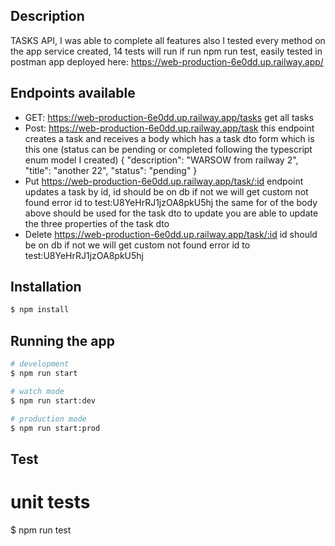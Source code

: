 ## Description

TASKS API, I was able to complete all features also I tested every method on the app service created, 14 tests will run if run npm run test, easily tested in postman app deployed here: https://web-production-6e0dd.up.railway.app/

## Endpoints available

- GET: https://web-production-6e0dd.up.railway.app/tasks get all tasks
- Post: https://web-production-6e0dd.up.railway.app/task this endpoint creates a task and receives a body which has a task dto form which is this one (status can be pending or completed following the typescript enum model I created) {
  "description": "WARSOW from railway 2",
  "title": "another 22",
  "status": "pending"
  }
- Put https://web-production-6e0dd.up.railway.app/task/:id endpoint updates a task by id, id should be on db if not we will get custom not found error id to test:U8YeHrRJ1jzOA8pkU5hj the same for of the body above should be used for the task dto to update you are able to update the three properties of the task dto
- Delete https://web-production-6e0dd.up.railway.app/task/:id id should be on db if not we will get custom not found error id to test:U8YeHrRJ1jzOA8pkU5hj

## Installation

```bash
$ npm install
```

## Running the app

```bash
# development
$ npm run start

# watch mode
$ npm run start:dev

# production mode
$ npm run start:prod
```

## Test

# unit tests

$ npm run test
